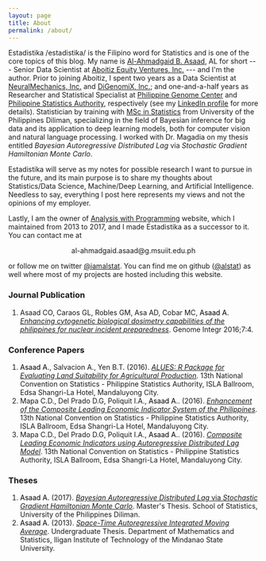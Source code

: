 ```yaml
---
layout: page
title: About
permalink: /about/
---
```

Estadistika /estadistika/ is the Filipino word for Statistics and is one of the core topics of this blog. My name is <a href="https://alstat.github.io/" target="_blank">Al-Ahmadgaid B. Asaad</a>, AL for short --- 
Senior Data Scientist at <a href="https://aboitiz.com/">Aboitiz Equity Ventures, Inc.</a> --- and I'm the author. Prior to joining Aboitiz, I spent two years as a Data Scientist at <a href="http://neuralmechanics.net/">NeuralMechanics, Inc.</a> and <a href="http://digenomix.com/">DiGenomiX, Inc.</a>; and one-and-a-half years as Researcher and Statistical Specialist at <a href="https://pgc.up.edu.ph/">Philippine Genome Center</a> and <a href="https://psa.gov.ph">Philippine Statistics Authority</a>, respectively (see my <a href="https://www.linkedin.com/in/al-ahmadgaid-asaad-68613a44/" target="_blank">LinkedIn profile</a> for more details). Statistician by training with <a href="http://www.stat.upd.edu.ph/" target="_blank">MSc in Statistics</a> from University of the Philippines Diliman, specializing in the field of Bayesian inference for big data and its application to deep learning models, both for computer vision and natural language processing. I worked with Dr. Magadia on my thesis entitled *Bayesian Autoregressive Distributed Lag* via *Stochastic Gradient Hamiltonian Monte Carlo*.

Estadistika will serve as my notes for possible research I want to pursue in the future, and its main purpose is to share my thoughts about Statistics/Data Science, Machine/Deep Learning, and Artificial Intelligence. Needless to say, everything I post here represents my views and not the opinions of my employer.

Lastly, I am the owner of <a href="http://alstatr.blogspot.com/" target="_blank">Analysis with Programming</a> website, which I maintained from 2013 to 2017, and I made Estadistika as a successor to it. You can contact me at 

<center>al-ahmadgaid.asaad@g.msuiit.edu.ph</center>

or follow me on twitter <a href="https://twitter.com/iamalstat" target="_blank">@iamalstat</a>. You can find me on github (<a href="https://github.com/alstat" target="_blank">@alstat</a>) as well where most of my projects are hosted including this website.

### Journal Publication
1. Asaad  CO, Caraos  GL, Robles GM, Asa AD, Cobar MC, <span style="color: black;">Asaad A.</span> <a href="https://www.ncbi.nlm.nih.gov/pmc/articles/PMC5292908/">*Enhancing cytogenetic biological dosimetry capabilities of the philippines for nuclear incident preparedness*</a>. Genome Integr 2016;7:4.

### Conference Papers
1. <span style="color: black;">Asaad A.</span>, Salvacion A., Yen B.T. (2016). <a href="https://drive.google.com/file/d/1S_HrUPQokjhIGzvdU-1Ec-sHiLzj_WVQ/view?usp=sharing" target="_blank">*ALUES: R Package for Evaluating Land Suitability for Agricultural Production*</a>. 13th National Convention on Statistics - Philippine Statistics Authority, ISLA Ballroom, Edsa Shangri-La Hotel, Mandaluyong City.
2. Mapa C.D., Del Prado D.G, Poliquit I.A., <span style="color: black;">Asaad A.</span>. (2016). <a href="https://drive.google.com/file/d/1d4JsfLRXjV6f7jt2yRH92eWViRUKNBYp/view?usp=sharing" target="_blank">*Enhancement of the Composite Leading Economic Indicator System of the Philippines*</a>. 13th National Convention on Statistics - Philippine Statistics Authority, ISLA Ballroom, Edsa Shangri-La Hotel, Mandaluyong City.
3. Mapa C.D., Del Prado D.G, Poliquit I.A., <span style="color: black;">Asaad A.</span>. (2016). <a href="https://drive.google.com/file/d/1x9sV0LPm1qRongko21vQr_xRNrWC16np/view?usp=sharing" target="_blank">*Composite Leading Economic Indicators using Autoregressive Distributed Lag Model*</a>. 13th National Convention on Statistics - Philippine Statistics Authority, ISLA Ballroom, Edsa Shangri-La Hotel, Mandaluyong City.

### Theses
1. <span style="color: black;">Asaad A.</span> (2017). <a href="https://drive.google.com/file/d/1ZBC0s5uJJ_Aclo7CZWLrTQu26omRpfc4/view?usp=sharing" target="_blank">*Bayesian Autoregressive Distributed Lag* via *Stochastic Gradient Hamiltonian Monte Carlo*</a>. Master's Thesis. School of Statistics, University of the Philippines Diliman.
2. <span style="color: black;">Asaad A.</span> (2013). <a href="https://drive.google.com/file/d/1wJu5bWYuXzfxtlXTe46NzU94aBQDqJka/view?usp=sharing" target="_blank">*Space-Time Autoregressive Integrated Moving Average*</a>. Undergraduate Thesis. Department of Mathematics and Statistics, Iligan Institute of Technology of the Mindanao State University.